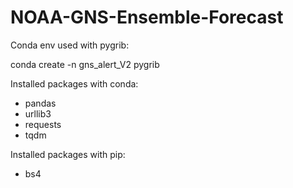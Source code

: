 # NOAA-GNS-Ensemble-Forecast

Conda env used with pygrib:

  conda create -n gns_alert_V2 pygrib

Installed packages with conda:
  - pandas
  - urllib3
  - requests
  - tqdm

Installed packages with pip:
  - bs4
